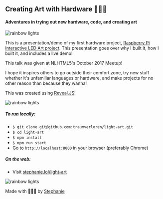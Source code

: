 ## Creating Art with Hardware 🤖✨🎨
#### Adventures in trying out new hardware, code, and creating art

![rainbow lights](sparkleline.gif)

This is a presentation/demo of my first hardware project, [Raspberry Pi Interactive LED Art project](https://github.com/traumverloren/rpi-unicorn-leds). This presentation goes over why I built it, how I built it, and includes a live demo!

This talk was  given at NLHTML5's October 2017 Meetup!

I hope it inspires others to go outside their comfort zone, try new stuff whether it's unfamiliar languages or hardware, and make projects for no other reason than because they wanna!

This was created using [Reveal.JS](https://github.com/hakimel/reveal.js)!

![rainbow lights](sparkleline.gif)

##### To run locally:

- ``` $ git clone git@github.com:traumverloren/light-art.git ```
- ``` $ cd light-art ```
- ``` $ npm install ```
- ``` $ npm run start ```
- Go to ```http://localhost:8000``` in your browser (preferably Chrome)

##### On the web:

- Visit [stephanie.lol/light-art](https://stephanie.lol/light-art)

![rainbow lights](sparkleline.gif)

Made with 💚💙💜 by [Stephanie](https://stephanie.lol)
